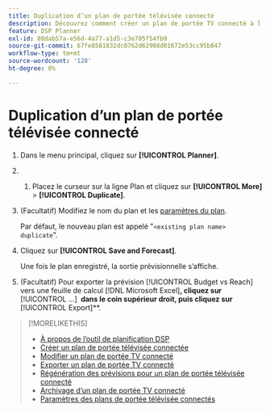 ```yaml
---
title: Duplication d’un plan de portée télévisée connecté
description: Découvrez comment créer un plan de portée TV connecté à l’aide des paramètres d’un plan existant.
feature: DSP Planner
exl-id: 80dab57a-e56d-4a77-a1d5-c3e705f54fb9
source-git-commit: 67fe8581832dc0762d62908d01672e53cc95b847
workflow-type: tm+mt
source-wordcount: '128'
ht-degree: 0%

---
```


# Duplication d’un plan de portée télévisée connecté

1. Dans le menu principal, cliquez sur **[!UICONTROL Planner]**.

1. &#x200B;
   1. Placez le curseur sur la ligne Plan et cliquez sur **[!UICONTROL More]** > **[!UICONTROL Duplicate]**.

1. (Facultatif) Modifiez le nom du plan et les [paramètres du plan](planner-settings.md).

   Par défaut, le nouveau plan est appelé &quot;`<existing plan name> duplicate`&quot;.

1. Cliquez sur **[!UICONTROL Save and Forecast]**.

   Une fois le plan enregistré, la sortie prévisionnelle s’affiche.

1. (Facultatif) Pour exporter la prévision [!UICONTROL Budget vs Reach] vers une feuille de calcul [!DNL Microsoft Excel]&#x200B;**, cliquez sur &#x200B;** [!UICONTROL ...] **&#x200B; dans le coin supérieur droit, puis cliquez sur &#x200B;** [!UICONTROL Export]**.

>[!MORELIKETHIS]
>
>* [À propos de l’outil de planification DSP](planner-about.md)
>* [ Créer un plan de portée télévisée connectée ](planner-create.md)
>* [Modifier un plan de portée TV connecté](planner-edit.md)
>* [Exporter un plan de portée TV connecté](planner-export.md)
>* [Régénération des prévisions pour un plan de portée télévisée connecté](planner-forecast.md)
>* [ Archivage d’un plan de portée TV connecté](planner-archive.md)
>* [Paramètres des plans de portée télévisée connectés](planner-settings.md)
